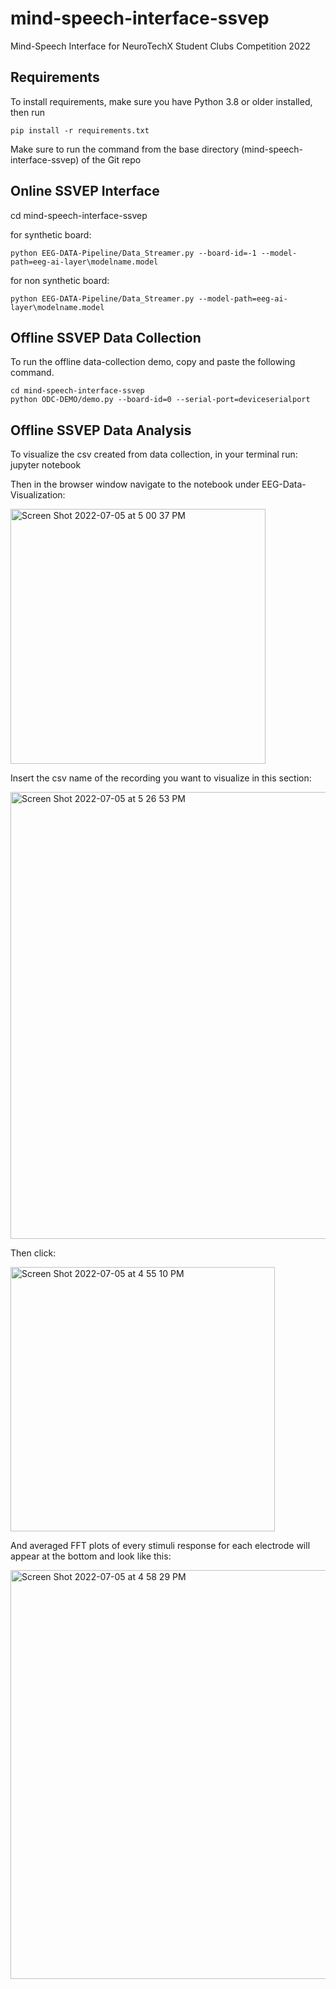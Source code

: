 # mind-speech-interface-ssvep
Mind-Speech Interface for NeuroTechX Student Clubs Competition 2022

## Requirements

To install requirements, make sure you have Python 3.8 or older installed, then run

    pip install -r requirements.txt

Make sure to run the command from the base directory (mind-speech-interface-ssvep) of the Git repo

## Online SSVEP Interface

cd mind-speech-interface-ssvep

for synthetic board:

    python EEG-DATA-Pipeline/Data_Streamer.py --board-id=-1 --model-path=eeg-ai-layer\modelname.model

for non synthetic board:

    python EEG-DATA-Pipeline/Data_Streamer.py --model-path=eeg-ai-layer\modelname.model

## Offline SSVEP Data Collection 

To run the offline data-collection demo, copy and paste the following command.

    cd mind-speech-interface-ssvep
    python ODC-DEMO/demo.py --board-id=0 --serial-port=deviceserialport
    
## Offline SSVEP Data Analysis 
To visualize the csv created from data collection, in your terminal run:
    jupyter notebook

Then in the browser window navigate to the notebook under EEG-Data-Visualization:

<img width="408" alt="Screen Shot 2022-07-05 at 5 00 37 PM" src="https://user-images.githubusercontent.com/34819737/177415768-4630ae1e-c9fb-4b94-b82f-02cc252556d5.png">

Insert the csv name of the recording you want to visualize in this section:

<img width="715" alt="Screen Shot 2022-07-05 at 5 26 53 PM" src="https://user-images.githubusercontent.com/34819737/177419300-542e8df2-8f5a-4344-a61d-9f73770efc00.png">

Then click:

<img width="423" alt="Screen Shot 2022-07-05 at 4 55 10 PM" src="https://user-images.githubusercontent.com/34819737/177414726-94eec197-3778-4231-90ac-487477b04ebf.png">

And averaged FFT plots of every stimuli response for each electrode will appear at the bottom and look like this:

<img width="654" alt="Screen Shot 2022-07-05 at 4 58 29 PM" src="https://user-images.githubusercontent.com/34819737/177415446-e1ec3b81-8d0d-49e0-97e5-822074659387.png">


